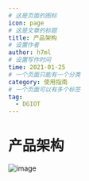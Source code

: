 ```yaml
---
# 这是页面的图标
icon: page
# 这是文章的标题
title: 产品架构
# 设置作者
author: h7ml
# 设置写作时间
time: 2021-01-25
# 一个页面只能有一个分类
category: 使用指南
# 一个页面可以有多个标签
tag:
  - DGIOT
---
```


# 产品架构

![image](/assets/deploy/iotarch.png)